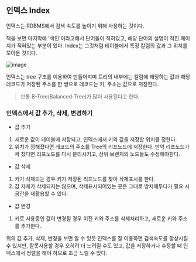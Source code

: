 ## 인덱스 Index

인덱스는 RDBMS에서 검색 속도를 높이기 위해 사용하는 것이다.

책을 보면 마지막에 '색인'이라고해서 단어들이 적혀있고, 해당 단어의 설명이 적힌 페이지가 적혀있는 부분이 있다. Index는 그것처럼 테이블에서 특정 칼럼의 값과 그 위치를 모아둔 것이다.

![image](https://user-images.githubusercontent.com/53729311/116785168-0f830c00-aad3-11eb-9478-1e7c6c45f1c4.png)

인덱스는 tree 구조를 이용하여 만들어지며 트리의 내부에는 칼럼에 해당하는 값과 해당 레코드가 저장된 주소를 한 쌍으로 레코드는 키, 주소는 값으로 저장한다.<br>
> 보통 B-Tree(Balanced-Tree)가 많이 사용된다고 한다.


### 인덱스에서 값 추가, 삭제, 변경하기

- 값 추가
1. 새로운 값이 테이블에 저장되고, 인덱스에서 키와 값을 저장할 위치를 정한다.
2. 위치가 정해졌다면 레코드의 주소를 Tree의 리프노드에 저장한다. 만약 리프노드가 꽉 찼다면 리프노드를 다시 분리시키고, 상위 브랜치의 노드들도 수정해야한다.

- 값 삭제
1. 키가 삭제되는 경우 키가 저장된 리프노드를 찾아 삭제표시를 한다.
2. 값 자체가 삭제되지는 않으며, 삭제표시되어있는 곳은 그대로 방치해두다가 필요 시 공간을 재활용할 수 있다.

- 값 변경
1. 키로 사용중인 값이 변경될 경우 이전 키와 주소를 삭제처리하고, 새로운 키와 주소를 추가한다.

위의 값 추가, 삭제, 변경을 보면 알 수 있듯 인덱스를 잘 이용하면 검색속도를 향상시킬 수 있지만, 잘못사용할 경우 오히려 더 느려질 수도 있고, 값을 저장하거나 수정할 때 인덱스에서 정렬을 해야 하므로 조금 느릴 수 있다.

